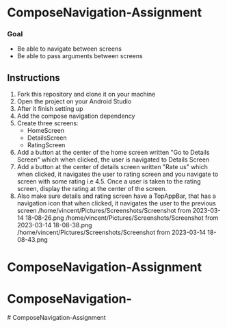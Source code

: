 # ComposeNavigation-Assignment

### Goal
- Be able to navigate between screens
- Be able to pass arguments between screens

## Instructions
1. Fork this repository and clone it on your machine
2. Open the project on your Android Studio
2. After it finish setting up
3. Add the compose navigation dependency
4. Create three screens: 
    - HomeScreen
    - DetailsScreen
    - RatingScreen
5. Add a button at the center of the home screen written "Go to Details Screen" which when clicked, the user is navigated to Details Screen
6. Add a button at the center of details screen written "Rate us" which when clicked, it navigates the user to rating screen and you navigate to screen with some rating i.e 4.5. Once a user is taken to the rating screen, display the rating at the center of the screen.
7. Also make sure details and rating screen have a TopAppBar, that has a navigation icon that when clicked, it navigates the user to the previous screen
/home/vincent/Pictures/Screenshots/Screenshot from 2023-03-14 18-08-26.png
/home/vincent/Pictures/Screenshots/Screenshot from 2023-03-14 18-08-38.png
/home/vincent/Pictures/Screenshots/Screenshot from 2023-03-14 18-08-43.png
# ComposeNavigation-Assignment
# ComposeNavigation-
#   C o m p o s e N a v i g a t i o n - A s s i g n m e n t  
 